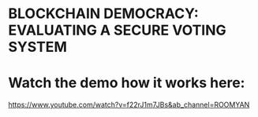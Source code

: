 # BLOCKCHAIN DEMOCRACY: EVALUATING A SECURE VOTING SYSTEM
# Watch the demo how it works here:
https://www.youtube.com/watch?v=f22rJ1m7JBs&ab_channel=ROOMYAN
